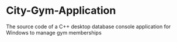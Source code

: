 # City-Gym-Application
The source code of a C++ desktop database console application for Windows to manage gym memberships
